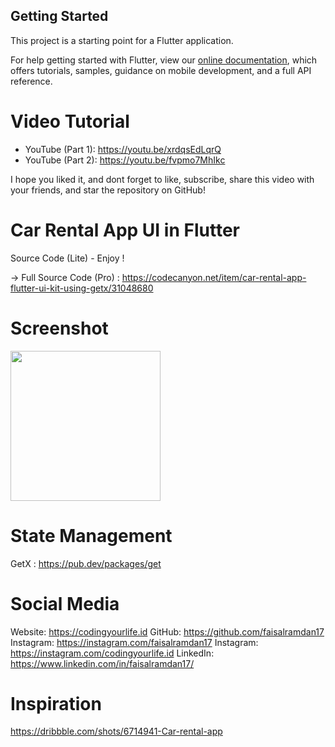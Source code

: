 ## Getting Started

This project is a starting point for a Flutter application.

For help getting started with Flutter, view our
[online documentation](https://flutter.dev/docs), which offers tutorials,
samples, guidance on mobile development, and a full API reference.
# Video Tutorial
- YouTube (Part 1): https://youtu.be/xrdqsEdLqrQ
- YouTube (Part 2): https://youtu.be/fvpmo7MhIkc

I hope you liked it, and dont forget to like, subscribe, share this video with your friends, and star the repository on GitHub!
# Car Rental App UI in Flutter
Source Code (Lite) - Enjoy !

→ Full Source Code (Pro) :
https://codecanyon.net/item/car-rental-app-flutter-ui-kit-using-getx/31048680

# Screenshot
<p>
    <a target="_blank" rel="noopener noreferrer" href="/X-Wei/flutter_catalog/blob/master/screenshots/Screenshot_1546722517.png"><img src="/X-Wei/flutter_catalog/raw/master/screenshots/Screenshot_1546722517.png" width="240px" style="max-width:100%;"></a>
</p>

# State Management
GetX : https://pub.dev/packages/get

# Social Media
Website: https://codingyourlife.id
GitHub: https://github.com/faisalramdan17
Instagram: https://instagram.com/faisalramdan17
Instagram: https://instagram.com/codingyourlife.id
LinkedIn: https://www.linkedin.com/in/faisalramdan17/

# Inspiration
https://dribbble.com/shots/6714941-Car-rental-app
